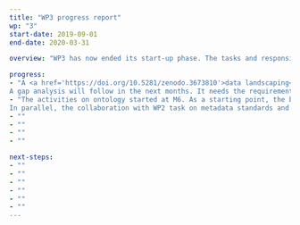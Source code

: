 ```yaml
---
title: "WP3 progress report"
wp: "3"
start-date: 2019-09-01
end-date: 2020-03-31

overview: "WP3 has now ended its start-up phase. The tasks and responsibilities of the different partners were clarified in Jan-Feb 2020, WP3 meetings now hold at a frequency of ~3/month. The collaboration work with PaNOSC also started, specifically thanks to a F2F meeting in Lund in early February, focused on the search API."

progress:
- "A <a href='https://doi.org/10.5281/zenodo.3673810'>data landscaping</a> was carried out in November-December 2019 to survey the current usage and approaches to metadata catalogues at our 10 national RIs. Specifically, which data catalogues were used, which file formats, database for metadata, primary software language and the number of public datasets available today were collected. The metadata standards used and how the metadata is collected at the facilities was also surveyed.<br>
A gap analysis will follow in the next months. It needs the requirements to be further discussed with WP2."
- "The activities on ontology started at M6. As a starting point, the beamline scientists at Diamond were asked at mid-March to provide their search terms with several guiding use cases. The answers will be analysed early April, the survey improved and then sent to other partner facilities users. The survey can be found <a href='https://forms.office.com/Pages/ResponsePage.aspx?id=dLonnQABDU2B_x1yja6N9jSmTMKYiOxIoXn4U5uPgYlUN09WR0gzNlNGQVZOR1dZQkVWT0ExNzA4SC4u'>here</a> (data miners are welcome to participate).
In parallel, the collaboration with WP2 task on metadata standards and NeXus format is well in place with meetings every 2 weeks."
- ""
- ""
- ""
- ""

next-steps:
- ""
- ""
- ""
- ""
- ""
- ""
---
```

